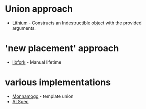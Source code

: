 # Union approach
* [Lithium](https://github.com/ElementAstro/Lithium/blob/master/src/atom/type/indestructible.hpp) -  Constructs an Indestructible object with the provided arguments.

# 'new placement' approach
* [libfork](https://github.com/ConorWilliams/libfork/blob/main/include/libfork/core/impl/manual_lifetime.hpp) - Manual lifetime

# various implementations
* [Monnamogo](https://github.com/Monnamogolobyo/gapp-exp/blob/master/src/utility/indestructible.hpp) - template union
* [ALSpec](https://github.com/mcj-group/ALSpec/blob/alspec/tt_stl/tt_stl/indestructible.hpp)
